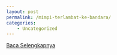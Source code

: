 ```yaml
---
layout: post
permalink: /mimpi-terlambat-ke-bandara/
categories:
    - Uncategorized
---
```


[Baca Selengkapnya](/05)